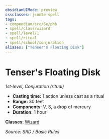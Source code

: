 ```yaml
---
obsidianUIMode: preview
cssclasses: json5e-spell
tags:
- compendium/src/5e/phb
- spell/class/wizard
- spell/level/1
- spell/ritual
- spell/school/conjuration
aliases: ["Tenser's Floating Disk"]
---
```

# Tenser's Floating Disk
*1st-level, Conjuration (ritual)*  

- **Casting time:** 1 action unless cast as a ritual
- **Range:** 30 feet
- **Components:** V, S, a drop of mercury
- **Duration:** 1 hour



**Classes**: [Wizard](wizard.md)

*Source: SRD / Basic Rules*